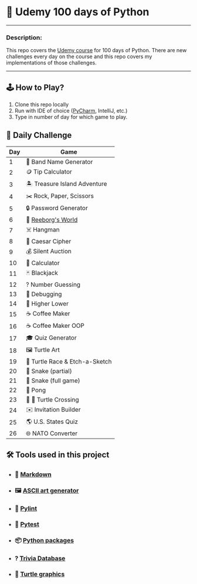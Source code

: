 # 🐍 Udemy 100 days of Python

___

### Description:

This repo covers the [Udemy course][udemy-course] for 100 days of Python. 
There are new challenges every day on the course and this repo covers my 
implementations of those challenges.

___

## 🕹 How to Play?

1. Clone this repo locally
2. Run with IDE of choice ([PyCharm][pycharm], IntelliJ, etc.)
3. Type in number of day for which game to play.


## 📆 Daily Challenge 

| Day | Game                           |
|-----|--------------------------------|
| 1   | 🎸 Band Name Generator         |
| 2   | 🪙 Tip Calculator              |
| 3   | 🏝️ Treasure Island Adventure  |
| 4   | ✂️ Rock, Paper, Scissors       |
| 5   | 🔒 Password Generator          |
| 6   | 🤖 [Reeborg's World][reeborg]  |
| 7   | ☠️ Hangman                     |
| 8   | 🔀 Caesar Cipher               |
| 9   | 💰 Silent Auction              |
| 10  | 🧮 Calculator                  |
| 11  | 🃏 Blackjack                   |
| 12  | ? Number Guessing              |
| 13  | 🐞 Debugging                   |
| 14  | 👑 Higher Lower                |
| 15  | ☕️ Coffee Maker                |
| 16  | ☕️ Coffee Maker OOP            |
| 17  | 🎓 Quiz Generator              |
| 18  | 🖼️ Turtle Art                 |
| 19  | 🐢 Turtle Race & Etch-a-Sketch |
| 20  | 🐍 Snake (partial)             |
| 21  | 🐍 Snake (full game)           |
| 22  | 🏓 Pong                        |
| 23  | 🐢 🚗 Turtle Crossing          |
| 24  | ✉️ Invitation Builder          |
| 25  | 🌎 U.S. States Quiz            |
| 26  | 🌐 NATO Converter              |

## 🛠 Tools used in this project 

- ### 📘 [Markdown][markdown]
- ### 🖼️  [ASCII art generator][ascii-art]
- ### 📝 [Pylint][pylint]
- ### 🧪 [Pytest][pytest]
- ### 📦 [Python packages][py-pi]
- ### ? [Trivia Database][trivia-db]
- ### 🐢 [Turtle graphics][turtle-graphics]

[udemy-course]: https://www.udemy.com/course/100-days-of-code/?couponCode=GENAISALE24
[pycharm]: https://www.jetbrains.com/guide/python/tutorials/getting-started-pycharm/installation-and-setup/
[reeborg]: https://reeborg.ca/index_en.html
[markdown]: https://www.markdownguide.org/getting-started/
[ascii-art]: https://patorjk.com/software/taag/#p=display&f=Big&t=
[pylint]: https://pylint.readthedocs.io/en/stable/
[pytest]: https://docs.pytest.org/en/stable/contents.html
[py-pi]: https://pypi.org/
[trivia-db]: https://opentdb.com/
[turtle-graphics]: https://docs.python.org/3/library/turtle.html
